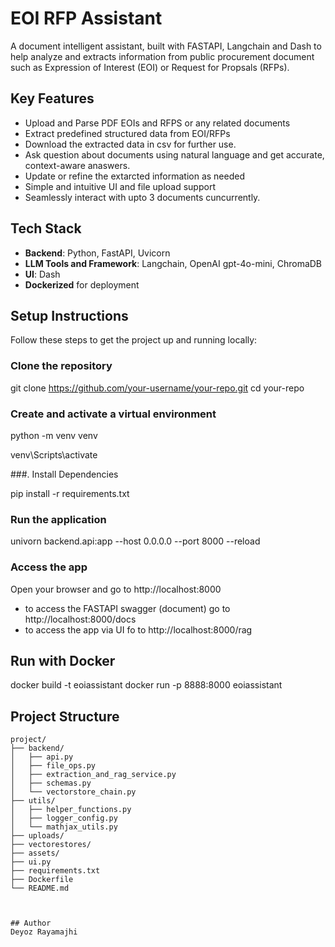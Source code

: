 # EOI RFP Assistant 
A document intelligent assistant, built with FASTAPI, Langchain and  Dash to help analyze and extracts information from public procurement document such as Expression of Interest (EOI) or Request for Propsals (RFPs).

## Key Features

- Upload and Parse PDF EOIs and RFPS or any related documents
- Extract predefined structured data from EOI/RFPs
- Download the extracted data in csv for further use. 
- Ask question about documents using natural language and get accurate, context-aware anaswers.
- Update or refine the extarcted information as needed
- Simple and intuitive UI and file upload support
- Seamlessly interact with upto 3 documents cuncurrently. 


## Tech Stack 

- **Backend**: Python, FastAPI, Uvicorn
- **LLM Tools and Framework**: Langchain, OpenAI gpt-4o-mini, ChromaDB
- **UI**: Dash 
- **Dockerized** for deployment


## Setup Instructions 
Follow these steps to get the project up and running locally:

### Clone the repository 

git clone https://github.com/your-username/your-repo.git
cd your-repo 

### Create and activate a virtual environment 

python -m venv venv

venv\Scripts\activate 

###. Install Dependencies 

pip install -r requirements.txt 

### Run the application  
univorn backend.api:app --host 0.0.0.0 --port 8000 --reload

### Access the app 
Open your browser and go to http://localhost:8000 
 - to access the FASTAPI swagger (document) go to http://localhost:8000/docs
 - to access the app via UI fo to http://localhost:8000/rag

## Run with Docker 

docker build -t eoiassistant
docker run -p 8888:8000 eoiassistant


## Project Structure

```plaintext
project/
├── backend/
│   ├── api.py
│   ├── file_ops.py
│   ├── extraction_and_rag_service.py
│   ├── schemas.py
│   └── vectorstore_chain.py
├── utils/
│   ├── helper_functions.py
│   ├── logger_config.py
│   └── mathjax_utils.py
├── uploads/
├── vectorestores/
├── assets/
├── ui.py
├── requirements.txt
├── Dockerfile
└── README.md



## Author 
Deyoz Rayamajhi
